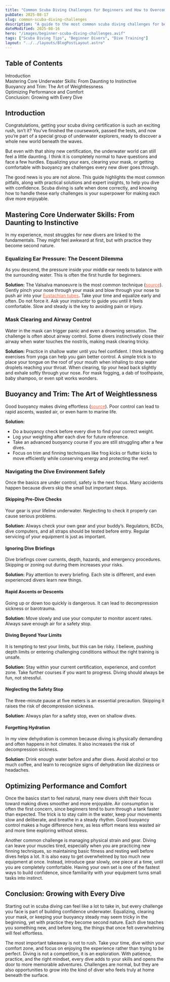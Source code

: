 ```yaml
---
title: "Common Scuba Diving Challenges for Beginners and How to Overcome Them"
pubDate: 2025-08-17
slug: common-scuba-diving-challenges
description: "A guide to the most common scuba diving challenges for beginners, with practical solutions and expert tips to build confidence underwater."
dateModified: 2025-08-16
hero: "/images/beginner-scuba-diving-challenges.avif"
tags: ["Scuba Diving Tips", "Beginner Divers", "Dive Training"]
layout: "../../layouts/BlogPostLayout.astro"
---
```


<!-- Table of Contents -->
<nav id="toc" class="mb-8">
  <h2 class="text-xl font-bold mb-3">Table of Contents</h2>
  <ul class="space-y-2 text-neutral-600 dark:text-neutral-400">
    <li><a href="#introduction" class="hover:text-neutral-800 dark:hover:text-neutral-200">Introduction</a></li>
    <li><a href="#mastering-core-underwater-skills-from-daunting-to-instinctive" class="hover:text-neutral-800 dark:hover:text-neutral-200">Mastering Core Underwater Skills: From Daunting to Instinctive</a></li>
    <li><a href="#buoyancy-and-trim-the-art-of-weightlessness" class="hover:text-neutral-800 dark:hover:text-neutral-200">Buoyancy and Trim: The Art of Weightlessness</a></li>
    <li><a href="#optimizing-performance-and-comfort" class="hover:text-neutral-800 dark:hover:text-neutral-200">Optimizing Performance and Comfort</a></li>
    <li><a href="#conclusion-growing-with-every-dive" class="hover:text-neutral-800 dark:hover:text-neutral-200">Conclusion:  Growing with Every Dive</a></li>
  </ul>
</nav>

<h2 id="introduction" class="section-heading">Introduction</h2>
<p>
Congratulations, getting your scuba diving certification is such an exciting rush, isn’t it? You’ve finished the coursework, passed the tests, and now you’re part of a special group of underwater explorers, ready to discover a whole new world beneath the waves.
</p>
<p>
But even with that shiny new certification, the underwater world can still feel a little daunting. I think it is completely normal to have questions and face a few hurdles. Equalizing your ears, clearing your mask, or getting comfortable with buoyancy are challenges every new diver goes through.
</p>
<p>
The good news is you are not alone. This guide highlights the most common pitfalls, along with practical solutions and expert insights, to help you dive with confidence. Scuba diving is safe when done correctly, and knowing how to handle these early challenges is your superpower for making each dive more enjoyable.
</p>

<h2 id="mastering-core-underwater-skills-from-daunting-to-instinctive" class="section-heading">Mastering Core Underwater Skills: From Daunting to Instinctive</h2>
<p>
In my experience, most struggles for new divers are linked to the fundamentals. They might feel awkward at first, but with practice they become second nature.
</p>

<h3>Equalizing Ear Pressure: The Descent Dilemma</h3>
<p>
As you descend, the pressure inside your middle ear needs to balance with the surrounding water. This is often the first hurdle for beginners.
</p>
<p>
<strong>Solution:</strong> The Valsalva manoeuvre is the most common technique (<a href="https://dan.org/health-medicine/health-resource/smart-guides/beat-the-squeeze-equalize-like-a-pro/6-methods-to-equalize-your-ears/" target="_blank" rel="noopener noreferrer" style="color:#F86545">source</a>). Gently pinch your nose through your mask and blow through your nose to push air into your <a href="https://my.clevelandclinic.org/health/body/22072-eustachian-tubes" target="_blank" rel="noopener noreferrer" style="color:#F86545">Eustachian tubes</a>. Take your time and equalize early and often. Do not force it. Ask your instructor to guide you until it feels comfortable. Slow and steady is the key to avoiding pain or injury.
</p>

<h3>Mask Clearing and Airway Control</h3>
<p>
Water in the mask can trigger panic and even a drowning sensation. The challenge is often about airway control. Some divers instinctively close their airway when water touches the nostrils, making mask clearing tricky.
</p>
<p>
<strong>Solution:</strong> Practice in shallow water until you feel confident. I think breathing exercises from yoga can help you gain better control. A simple trick is to place your tongue on the roof of your mouth when inhaling to stop water droplets reaching your throat. When clearing, tip your head back slightly and exhale softly through your nose. For mask fogging, a dab of toothpaste, baby shampoo, or even spit works wonders.
</p>

<h2 id="buoyancy-and-trim-the-art-of-weightlessness" class="section-heading">Buoyancy and Trim: The Art of Weightlessness</h2>
<p>
Good buoyancy makes diving effortless (<a href="https://scubadivingcostarica.com/master-your-buoyancy-control-the-key-to-better-scuba-diving/#:~:text=Energy%20conservation:%20Efficient%20buoyancy%20control,sickness%20or%20lung%20over%2Dexpansion." target="_blank" rel="noopener noreferrer" style="color:#F86545">source</a>). Poor control can lead to rapid ascents, wasted air, or even harm to marine life.
</p>
<p>
<strong>Solution:</strong>
</p>
<ul>
  <li>Do a buoyancy check before every dive to find your correct weight.</li>
  <li>Log your weighting after each dive for future reference.</li>
  <li>Take an advanced buoyancy course if you are still struggling after a few dives.</li>
  <li>Focus on trim and finning techniques like frog kicks or flutter kicks to move efficiently while conserving energy and protecting the reef.</li>
</ul>

<h3>Navigating the Dive Environment Safely</h3>
<p>
Once the basics are under control, safety is the next focus. Many accidents happen because divers skip the small but important steps.
</p>

<h4>Skipping Pre-Dive Checks</h4>
<p>
Your gear is your lifeline underwater. Neglecting to check it properly can cause serious problems.
</p>
<p>
<strong>Solution:</strong> Always check your own gear and your buddy’s. Regulators, BCDs, dive computers, and all straps should be tested before entry. Regular servicing of your equipment is just as important.
</p>

<h4>Ignoring Dive Briefings</h4>
<p>
Dive briefings cover currents, depth, hazards, and emergency procedures. Skipping or zoning out during them increases your risks.
</p>
<p>
<strong>Solution:</strong> Pay attention to every briefing. Each site is different, and even experienced divers learn new things.
</p>

<h4>Rapid Ascents or Descents</h4>
<p>
Going up or down too quickly is dangerous. It can lead to decompression sickness or barotrauma.
</p>
<p>
<strong>Solution:</strong> Move slowly and use your computer to monitor ascent rates. Always save enough air for a safety stop.
</p>

<h4>Diving Beyond Your Limits</h4>
<p>
It is tempting to test your limits, but this can be risky. I believe, pushing depth limits or entering challenging conditions without the right training is unsafe.
</p>
<p>
<strong>Solution:</strong> Stay within your current certification, experience, and comfort zone. Take further courses if you want to progress. Diving should always be fun, not stressful.
</p>

<h4>Neglecting the Safety Stop</h4>
<p>
The three-minute pause at five meters is an essential precaution. Skipping it raises the risk of decompression sickness.
</p>
<p>
<strong>Solution:</strong> Always plan for a safety stop, even on shallow dives.
</p>

<h4>Forgetting Hydration</h4>
<p>
In my view dehydration is common because diving is physically demanding and often happens in hot climates. It also increases the risk of decompression sickness.
</p>
<p>
<strong>Solution:</strong> Drink enough water before and after dives. Avoid alcohol or too much coffee, and learn to recognize signs of dehydration like dizziness or headaches.
</p>

<h2 id="optimizing-performance-and-comfort" class="section-heading">Optimizing Performance and Comfort</h2>
<p>
Once the basics start to feel natural, many new divers shift their focus toward making dives smoother and more enjoyable. Air consumption is often the first concern, since beginners tend to burn through a tank faster than expected. The trick is to stay calm in the water, keep your movements slow and deliberate, and breathe in a steady rhythm. Good buoyancy control makes a huge difference here, as less effort means less wasted air and more time exploring without stress.
</p>
<p>
Another common challenge is managing physical strain and gear. Diving can leave your muscles tired, especially when you are practicing new finning techniques, so maintaining basic fitness and resting well before dives helps a lot. It is also easy to get overwhelmed by too much new equipment at once. Instead, introduce gear slowly, one piece at a time, until you are completely comfortable. Having your own set is one of the fastest ways to build confidence, since familiarity with your equipment turns small tasks into instinct.
</p>

<h2 id="conclusion-growing-with-every-dive" class="section-heading">Conclusion: Growing with Every Dive</h2>
<p>
Starting out in scuba diving can feel like a lot to take in, but every challenge you face is part of building confidence underwater. Equalizing, clearing your mask, or keeping your buoyancy steady may seem tricky in the beginning, yet with practice they become second nature. Each dive teaches you something new, and before long, the things that once felt overwhelming will feel effortless.
</p>
<p>
The most important takeaway is not to rush. Take your time, dive within your comfort zone, and focus on enjoying the experience rather than trying to be perfect. Diving is not a competition, it is an exploration. With patience, practice, and the right mindset, every dive adds to your skills and opens the door to more memorable adventures. Challenges are normal, but they are also opportunities to grow into the kind of diver who feels truly at home beneath the surface.
</p>

